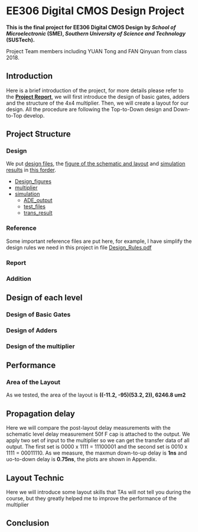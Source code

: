 # EE306 Digital CMOS Design Project

**This is the final project for EE306 Digital CMOS Design by *School of Microelectronic* (SME), *Southern University of Science and Technology* (SUSTech).**

Project Team members including YUAN Tong and FAN Qinyuan from class 2018.

## Introduction

Here is a brief introduction of the project, for more details please refer to the **[Project Report](Report/IEEE_report/4x4_multiplier_design.pdf)**, we will first introduce the design of basic gates, adders and the structure of the 4x4 multiplier. Then, we will create a layout for our design. All the procedure are following the Top-to-Down design and Down-to-Top develop.

## Project Structure

### Design

We put [design files](Design/multiplier), the [figure of the schematic and layout](Design/Design_figures) and [simulation results](Design/simulation) in [this forder](Design).

- [Design_figures](Design/Design_figures)
- [multiplier](Design/multiplier)
- [simulation](Design/simulation)
  - [ADE_output](Design/simulation/ADE_output)
  - [test_files](Design/simulation/test_files)
  - [trans_result](Design/simulation/trans_result)

### Reference

Some important reference files are put here, for example, I have simplify the design rules we need in this project in file [Design_Rules.pdf](reference/Design_Rules.pdf)

### Report

### Addition

## Design of each level

### Design of Basic Gates

### Design of Adders

### Design of the multiplier

## Performance

### Area of the Layout

As we tested, the area of the layout is **((-11.2, -95)(53.2, 2)), 6246.8 um2**

## Propagation delay

Here we will compare the post-layout delay measurements with the schematic level delay measurement 50f F cap is attached to the output. We apply two set of input to the multiplier so we can get the transfer data of all output. The first set is  0000 x 1111 = 11100001 and the second set is  0010 x 1111 = 00011110. As we measure, the maxmun down-to-up delay is **1ns** and uo-to-down delay is **0.75ns**, the plots are shown in Appendix.

## Layout Technic

Here we will introduce some layout skills that TAs will not tell you during the course, but they greatly helped me to improve the performance of the multiplier

## Conclusion
